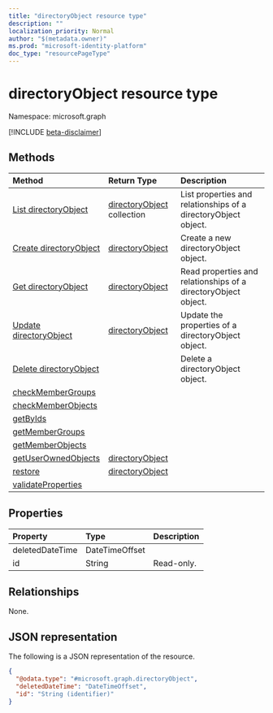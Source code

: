 ```yaml
---
title: "directoryObject resource type"
description: ""
localization_priority: Normal
author: "$(metadata.owner)"
ms.prod: "microsoft-identity-platform"
doc_type: "resourcePageType"
---
```


# directoryObject resource type

Namespace: microsoft.graph

[!INCLUDE [beta-disclaimer](../../includes/beta-disclaimer.md)]

## Methods

| Method                                                               | Return Type                                         | Description                                                    |
| :------------------------------------------------------------------- | :-------------------------------------------------- | :------------------------------------------------------------- |
| [List directoryObject](../api/directoryobject-list.md)               | [directoryObject](directoryObject.md) collection    | List properties and relationships of a directoryObject object. |
| [Create directoryObject](../api/directoryobject-create.md)           | [directoryObject](directoryObject.md)               | Create a new directoryObject object.                           |
| [Get directoryObject](../api/directoryobject-get.md)                 | [directoryObject](directoryObject.md)               | Read properties and relationships of a directoryObject object. |
| [Update directoryObject](../api/directoryobject-update.md)           | [directoryObject](directoryObject.md)               | Update the properties of a directoryObject object.             |
| [Delete directoryObject](../api/directoryobject-delete.md)           |                                                     | Delete a directoryObject object.                               |
| [checkMemberGroups](../api/directoryobject-checkMemberGroups.md)     |                                                     |                                                                |
| [checkMemberObjects](../api/directoryobject-checkMemberObjects.md)   |                                                     |                                                                |
| [getByIds](../api/directoryobject-getByIds.md)                       |                                                     |                                                                |
| [getMemberGroups](../api/directoryobject-getMemberGroups.md)         |                                                     |                                                                |
| [getMemberObjects](../api/directoryobject-getMemberObjects.md)       |                                                     |                                                                |
| [getUserOwnedObjects](../api/directoryobject-getUserOwnedObjects.md) | [directoryObject](../resources/-directoryobject.md) |                                                                |
| [restore](../api/directoryobject-restore.md)                         | [directoryObject](../resources/-directoryobject.md) |                                                                |
| [validateProperties](../api/directoryobject-validateProperties.md)   |                                                     |                                                                |

## Properties

| Property        | Type           | Description |
| :-------------- | :------------- | :---------- |
| deletedDateTime | DateTimeOffset |             |
| id              | String         | Read-only.  |

## Relationships

None.

## JSON representation

The following is a JSON representation of the resource.

<!-- {
  "blockType": "resource",
  "keyProperty": "id",
  "@odata.type": "microsoft.graph.directoryObject",
  "baseType": "microsoft.graph.entity",
  "openType": True
}
-->

```json
{
  "@odata.type": "#microsoft.graph.directoryObject",
  "deletedDateTime": "DateTimeOffset",
  "id": "String (identifier)"
}
```
